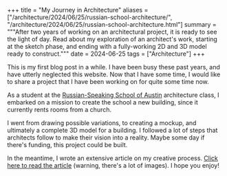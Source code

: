 +++
title = "My Journey in Architecture"
aliases = ["/architecture/2024/06/25/russian-school-architecture/", "/architecture/2024/06/25/russian-school-architecture.html"]
summary = """After two years of working on an architectural project, it is ready
to see the light of day. Read about my exploration of an architect's work, starting
at the sketch phase, and ending with a fully-working 2D and 3D model ready to
construct."""
date = 2024-06-25
tags = ["Architecture"]
+++

This is my first blog post in a while. I have been busy these past years, and
have utterly neglected this website. Now that I have some time, I would like
to share a project that I have been working on for quite some time now.

As a student at the [Russian-Speaking School of Austin](https://russianschoolofaustin.org)
architecture class, I embarked on a mission to create the school a new building,
since it currently rents rooms from a church.

I went from drawing possible variations, to creating a mockup, and ultimately
a complete 3D model for a building. I followed a lot of steps that architects
follow to make their vision into a reality. Maybe some day if there's funding,
this project could be built.

In the meantime, I wrote an extensive article on my creative process.
[Click here to read the article](/documents/russian-architecture/) (warning,
there's a lot of images). I hope you enjoy!
